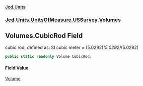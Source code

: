 #### [Jcd.Units](index.md 'index')
### [Jcd.Units.UnitsOfMeasure.USSurvey](Jcd.Units.UnitsOfMeasure.USSurvey.md 'Jcd.Units.UnitsOfMeasure.USSurvey').[Volumes](Volumes.md 'Jcd.Units.UnitsOfMeasure.USSurvey.Volumes')

## Volumes.CubicRod Field

cubic rod, defined as: SI cubic meter × (5.0292)*(5.0292)*(5.0292)

```csharp
public static readonly Volume CubicRod;
```

#### Field Value
[Volume](Volume.md 'Jcd.Units.UnitTypes.Volume')